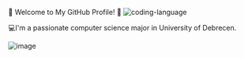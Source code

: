 👋 Welcome to My GitHub Profile! 🚀
![coding-language](https://github.com/orsiczako/orsiczako/assets/146200985/3bede2b4-dae5-48fb-8b3b-c4eeda4972dc)



💻I'm a passionate computer science major in University of Debrecen.




![image](https://github.com/orsiczako/orsiczako/assets/146200985/5ee023a6-786a-4a2b-b6ce-599e4c766ff4)





<!---
orsiczako/orsiczako is a ✨ special ✨ repository because its `README.md` (this file) appears on your GitHub profile.
You can click the Preview link to take a look at your changes.
--->
